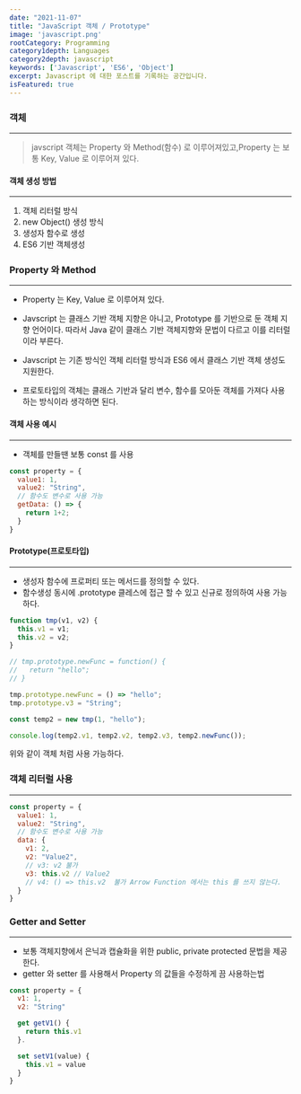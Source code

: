 ```yaml
---
date: "2021-11-07"
title: "JavaScript 객체 / Prototype"
image: 'javascript.png'
rootCategory: Programming
category1depth: Languages
category2depth: javascript
keywords: ['Javascript', 'ES6', 'Object']
excerpt: Javascript 에 대한 포스트를 기록하는 공간입니다.
isFeatured: true
---
```


### 객체
---
> javscript 객체는 Property 와 Method(함수) 로 이루어져있고,Property 는 보통 Key, Value 로 이루어져 있다.

#### 객체 생성 방법
---

1. 객체 리터럴 방식
2. new Object() 생성 방식
3. 생성자 함수로 생성
4. ES6 기반 객체생성

### Property 와 Method
---

* Property 는 Key, Value 로 이루어져 있다.
* Javscript 는 클래스 기반 객체 지향은 아니고, Prototype 를 기반으로 둔 객체 지향 언어이다. 따라서 Java 같이 클래스 기반 객체지향와 문법이 다르고 이를 리터럴이라 부른다.
* Javscript 는 기존 방식인 객체 리터럴 방식과 ES6 에서 클래스 기반 객체 생성도 지원한다.

* 프로토타입의 객체는 클래스 기반과 달리 변수, 함수를 모아둔 객체를 가져다 사용하는 방식이라 생각하면 된다.


#### 객체 사용 예시
---

* 객체를 만들땐 보통 const 를 사용

```js
const property = {
  value1: 1,
  value2: "String",
  // 함수도 변수로 사용 가능
  getData: () => {
    return 1+2;
  }
}
```
#### Prototype(프로토타입)
---

* 생성자 함수에 프로퍼티 또는 메서드를 정의할 수 있다.
* 함수생성 동시에 .prototype 클레스에 접근 할 수 있고 신규로 정의하여 사용 가능하다.

```js
function tmp(v1, v2) {
  this.v1 = v1;
  this.v2 = v2;
}

// tmp.prototype.newFunc = function() {
//   return "hello";
// }

tmp.prototype.newFunc = () => "hello";
tmp.prototype.v3 = "String";

const temp2 = new tmp(1, "hello");

console.log(temp2.v1, temp2.v2, temp2.v3, temp2.newFunc());
```

위와 같이 객체 처럼 사용 가능하다.

### 객체 리터럴 사용
---

```js
const property = {
  value1: 1,
  value2: "String",
  // 함수도 변수로 사용 가능
  data: {
    v1: 2,
    v2: "Value2",
    // v3: v2 불가
    v3: this.v2 // Value2
    // v4: () => this.v2  불가 Arrow Function 에서는 this 를 쓰지 않는다.
  }
}
```
### Getter and Setter
---

* 보통 객체지향에서 은닉과 캡슐화을 위한 public, private protected 문법을 제공한다.
* getter 와 setter 를 사용해서 Property 의 값들을 수정하게 끔 사용하는법

```js
const property = {
  v1: 1,
  v2: "String"

  get getV1() {
    return this.v1
  }.

  set setV1(value) {
    this.v1 = value
  }
}

```









